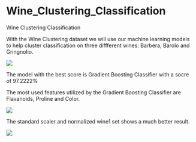 # Wine_Clustering_Classification
Wine Clustering Classification

With the Wine Clustering dataset we will use our machine learning models to help cluster classification on three diffferent wines:  Barbera, Barolo and Gringnolio.

![](images/output_13_0.png)

The model with the best score is Gradient Boosting Classifier with a socre of 97.2222%


The most used features utilized by the Gradient Boosting Classifier are Flavanoids, Proline and Color.


![](images/output_60_0.png)


The standard scaler and normalized wine1 set shows a much better result.

![](images/output_91_0.png)
